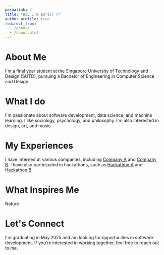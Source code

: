 ```yaml
---
permalink: /
title: "Hi, I'm Enric! 🙂"
author_profile: true
redirect_from: 
  - /about/
  - /about.html
---
```


About Me
======
I'm a final year student at the Singapore University of Technology and Design (SUTD), pursuing a Bachelor of Engineering in Computer Science and Design.

What I do
======
I'm passionate about software development, data science, and machine learning. I like sociology, psychology, and philosophy. I'm also interested in design, art, and music.

My Experiences
======
I have interned at various companies, including [Company A](https://www.company-a.com) and [Company B](https://www.company-b.com). I have also participated in hackathons, such as [Hackathon A](https://www.hackathon-a.com) and [Hackathon B](https://www.hackathon-b.com).

What Inspires Me
======
Nature

Let's Connect
======
I'm graduating in May 2025 and am looking for opportunities in software development. If you're interested in working together, feel free to reach out to me.
